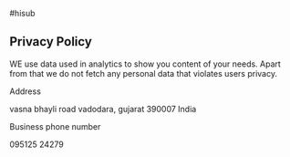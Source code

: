 #hisub
## Privacy Policy
WE use data used in analytics to show you content of your needs. Apart from that we do not fetch any personal data that violates users privacy.

Address

vasna bhayli road
vadodara, gujarat 390007
India

Business phone number

095125 24279
